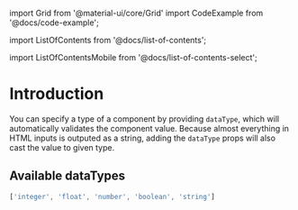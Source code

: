 import Grid from '@material-ui/core/Grid'
import CodeExample from '@docs/code-example';

import ListOfContents from '@docs/list-of-contents';

import ListOfContentsMobile from '@docs/list-of-contents-select';

<Grid container item>

<ListOfContentsMobile file="renderer/data-types" />
<Grid item xs={12} md={10}>

# Introduction

 You can specify a type of a component by providing `dataType`, which will automatically validates the component value.
Because almost everything in HTML inputs is outputed as a string, adding the `dataType` props will also cast the value to given type.

## Available dataTypes

 ```jsx
['integer', 'float', 'number', 'boolean', 'string']
```
<CodeExample source="components/data-types-example" mode="preview" />

</Grid>
<Grid item xs={false} md={2}>
  <ListOfContents file="renderer/data-types" />
</Grid>
</Grid>
